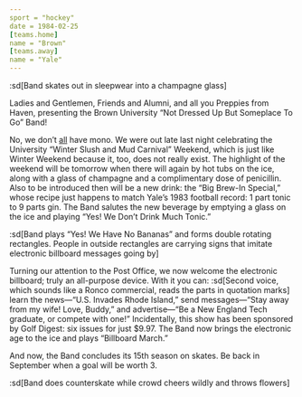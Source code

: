 ```yaml
---
sport = "hockey"
date = 1984-02-25
[teams.home]
name = "Brown"
[teams.away]
name = "Yale"
---
```


:sd[Band skates out in sleepwear into a champagne glass]

Ladies and Gentlemen, Friends and Alumni, and all you Preppies from Haven, presenting the Brown University “Not Dressed Up But Someplace To Go” Band!

No, we don’t <u>all</u> have mono. We were out late last night celebrating the University “Winter Slush and Mud Carnival” Weekend, which is just like Winter Weekend because it, too, does not really exist. The highlight of the weekend will be tomorrow when there will again by hot tubs on the ice, along with a glass of champagne and a complimentary dose of penicillin. Also to be introduced then will be a new drink: the “Big Brew-In Special,” whose recipe just happens to match Yale’s 1983 football record: 1 part tonic to 9 parts gin. The Band salutes the new beverage by emptying a glass on the ice and playing “Yes! We Don’t Drink Much Tonic.”

:sd[Band plays “Yes! We Have No Bananas” and forms double rotating rectangles. People in outside rectangles are carrying signs that imitate electronic billboard messages going by]

Turning our attention to the Post Office, we now welcome the electronic billboard; truly an all-purpose device. With it you can: :sd[Second voice, which sounds like a Ronco commercial, reads the parts in quotation marks] learn the news—“U.S. Invades Rhode Island,” send messages—“Stay away from my wife! Love, Buddy,” and advertise—“Be a New England Tech graduate, or compete with one!” Incidentally, this show has been sponsored by Golf Digest: six issues for just $9.97. The Band now brings the electronic age to the ice and plays “Billboard March.”

And now, the Band concludes its 15th season on skates. Be back in September when a goal will be worth 3.

:sd[Band does counterskate while crowd cheers wildly and throws flowers]
